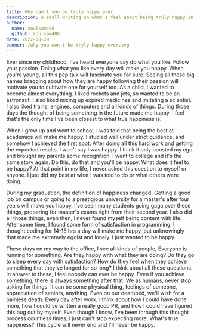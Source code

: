 ```yaml
---
title: Why can't you be truly happy ever.
description: A small writing on what I feel about being truly happy in life.
author:
  name: soulsam480
  github: soulsam480
date: 2022-08-29
banner: /why-you-won-t-be-tryly-happy-ever.svg
---
```

Ever since my childhood, I've heard everyone say do what you like. Follow your passion. Doing what you like every day will make you happy. When you're young, all this pep talk will fascinate you for sure. Seeing all these big names bragging about how they are happy following their passion will motivate you to cultivate one for yourself too. As a child, I wanted to become almost everything. I liked rockets and jets, so wanted to be an astronaut. I also liked mixing up expired medicines and imitating a scientist. I also liked trains, engines, computers and all kinds of things. During those days the thought of being something in the future made me happy. I feel that's the only time I've been closest to what true happiness is.

When I grew up and went to school, I was told that being the best at academics will make me happy. I studied well under strict guidance, and somehow I achieved the first spot. After doing all this hard work and getting the expected results, I won't say I was happy. I think it only boosted my ego and brought my parents some recognition. I went to college and it's the same story again. Do this, do that and you'll be happy. What does it feel to be happy? At that point in my life, I never asked this question to myself or anyone. I just did my best at what I was told to do or what others were doing.

During my graduation, the definition of happiness changed. Getting a good job on campus or going to a prestigious university for a master's after four years will make you happy. I've seen many students going gaga over these things, preparing for master's exams right from their second year. I also did all those things, even then, I never found myself being content with life. After some time, I found some form of satisfaction in programming. I thought coding for 14-15 hrs a day will make me happy, but unknowingly that made me extremely egoist and lonely. I just wanted to be happy. 

These days on my way to the office, I see all kinds of people, Everyone is running for something. Are they happy with what they are doing? Do they go to sleep every day with satisfaction? How do they feel when they achieve something that they've longed for so long? I think about all these questions. In answer to these, I feel nobody can ever be happy. Even if you achieve something, there is always something after that. We as humans, never stop asking for things. It can be some physical thing, feelings of someone, appreciation of seniors, anything. Even on our deathbed, we'll wish for a painless death. Every day after work, I think about how I could have done more, how I could've written a really good PR, and how I could have figured this bug out by myself. Even though I know, I've been through this thought process countless times, I just can't stop expecting more. What's true happiness? This cycle will never end and I'll never be happy.